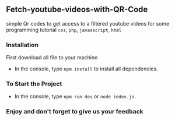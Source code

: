 ## Fetch-youtube-videos-with-QR-Code

simple Qr codes to get access to a filtered youtube videos for some programming tutorial `css`, `php`, `javasscript`, `html`

### Installation
First download all file to your machine

- In the console, type `npm install` to install all dependencies.

### To Start the Project

- In the console, type `npm run dev` or `node index.js`.



### Enjoy and don't forget to give us your feedback
